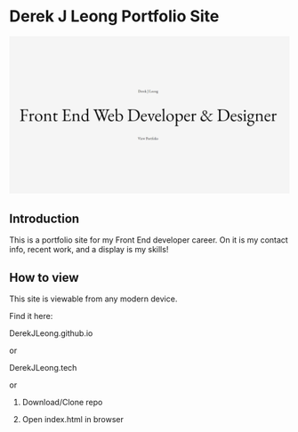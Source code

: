 # Derek J Leong Portfolio Site

![Alt text](/img/portfolioProject.png?raw=true "Optional Title")

## Introduction

This is a portfolio site for my Front End developer career.
On it is my contact info, recent work, and a display is my skills!

## How to view

This site is viewable from any modern device.

Find it here:

DerekJLeong.github.io

or

DerekJLeong.tech

or

1) Download/Clone repo

2) Open index.html in browser
